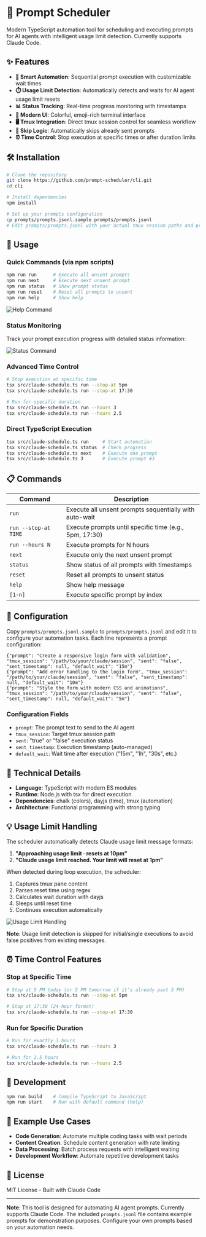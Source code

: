 # 🚀 Prompt Scheduler

Modern TypeScript automation tool for scheduling and executing prompts for AI agents with intelligent usage limit detection. Currently supports Claude Code.

## ✨ Features

- **🎯 Smart Automation**: Sequential prompt execution with customizable wait times
- **⏱️ Usage Limit Detection**: Automatically detects and waits for AI agent usage limit resets
- **📊 Status Tracking**: Real-time progress monitoring with timestamps
- **🎨 Modern UI**: Colorful, emoji-rich terminal interface
- **🖥️ Tmux Integration**: Direct tmux session control for seamless workflow
- **🔄 Skip Logic**: Automatically skips already sent prompts
- **⏰ Time Control**: Stop execution at specific times or after duration limits

## 🛠️ Installation

```bash
# Clone the repository
git clone https://github.com/prompt-scheduler/cli.git
cd cli

# Install dependencies
npm install

# Set up your prompts configuration
cp prompts/prompts.jsonl.sample prompts/prompts.jsonl
# Edit prompts/prompts.jsonl with your actual tmux session paths and prompts
```

## 🎨 Usage

### Quick Commands (via npm scripts)
```bash
npm run run      # Execute all unsent prompts
npm run next     # Execute next unsent prompt
npm run status   # Show prompt status
npm run reset    # Reset all prompts to unsent
npm run help     # Show help
```

![Help Command](assets/npm_run_help.png)

### Status Monitoring
Track your prompt execution progress with detailed status information:

![Status Command](assets/npm_run_status.png)

### Advanced Time Control
```bash
# Stop execution at specific time
tsx src/claude-schedule.ts run --stop-at 5pm
tsx src/claude-schedule.ts run --stop-at 17:30

# Run for specific duration
tsx src/claude-schedule.ts run --hours 3
tsx src/claude-schedule.ts run --hours 2.5
```

### Direct TypeScript Execution
```bash
tsx src/claude-schedule.ts run     # Start automation
tsx src/claude-schedule.ts status  # Check progress  
tsx src/claude-schedule.ts next    # Execute one prompt
tsx src/claude-schedule.ts 3       # Execute prompt #3
```

## 📋 Commands

| Command | Description |
|---------|-------------|
| `run` | Execute all unsent prompts sequentially with auto-wait |
| `run --stop-at TIME` | Execute prompts until specific time (e.g., 5pm, 17:30) |
| `run --hours N` | Execute prompts for N hours |
| `next` | Execute only the next unsent prompt |
| `status` | Show status of all prompts with timestamps |
| `reset` | Reset all prompts to unsent status |
| `help` | Show help message |
| `[1-n]` | Execute specific prompt by index |

## 📁 Configuration

Copy `prompts/prompts.jsonl.sample` to `prompts/prompts.jsonl` and edit it to configure your automation tasks. Each line represents a prompt configuration:

```jsonl
{"prompt": "Create a responsive login form with validation", "tmux_session": "/path/to/your/claude/session", "sent": "false", "sent_timestamp": null, "default_wait": "15m"}
{"prompt": "Add error handling to the login form", "tmux_session": "/path/to/your/claude/session", "sent": "false", "sent_timestamp": null, "default_wait": "10m"}
{"prompt": "Style the form with modern CSS and animations", "tmux_session": "/path/to/your/claude/session", "sent": "false", "sent_timestamp": null, "default_wait": "5m"}
```

### Configuration Fields

- `prompt`: The prompt text to send to the AI agent
- `tmux_session`: Target tmux session path
- `sent`: "true" or "false" execution status
- `sent_timestamp`: Execution timestamp (auto-managed)
- `default_wait`: Wait time after execution ("15m", "1h", "30s", etc.)

## 🔧 Technical Details

- **Language**: TypeScript with modern ES modules
- **Runtime**: Node.js with tsx for direct execution
- **Dependencies**: chalk (colors), dayjs (time), tmux (automation)
- **Architecture**: Functional programming with strong typing

## 💡 Usage Limit Handling

The scheduler automatically detects Claude usage limit message formats:

1. **"Approaching usage limit · resets at 10pm"**
2. **"Claude usage limit reached. Your limit will reset at 1pm"**

When detected during loop execution, the scheduler:

1. Captures tmux pane content
2. Parses reset time using regex
3. Calculates wait duration with dayjs
4. Sleeps until reset time
5. Continues execution automatically

![Usage Limit Handling](assets/npm_run_run_with_usage_limit_dealing.png)

**Note**: Usage limit detection is skipped for initial/single executions to avoid false positives from existing messages.

## ⏰ Time Control Features

### Stop at Specific Time
```bash
# Stop at 5 PM today (or 5 PM tomorrow if it's already past 5 PM)
tsx src/claude-schedule.ts run --stop-at 5pm

# Stop at 17:30 (24-hour format)
tsx src/claude-schedule.ts run --stop-at 17:30
```

### Run for Specific Duration
```bash
# Run for exactly 3 hours
tsx src/claude-schedule.ts run --hours 3

# Run for 2.5 hours
tsx src/claude-schedule.ts run --hours 2.5
```

## 🚀 Development

```bash
npm run build    # Compile TypeScript to JavaScript
npm run start    # Run with default command (help)
```

## 📝 Example Use Cases

- **Code Generation**: Automate multiple coding tasks with wait periods
- **Content Creation**: Schedule content generation with rate limiting
- **Data Processing**: Batch process requests with intelligent waiting
- **Development Workflow**: Automate repetitive development tasks

## 📄 License

MIT License - Built with Claude Code

---

**Note**: This tool is designed for automating AI agent prompts. Currently supports Claude Code. The included `prompts.jsonl` file contains example prompts for demonstration purposes. Configure your own prompts based on your automation needs.